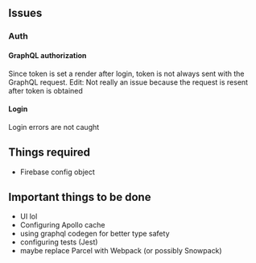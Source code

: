 ## Issues

### Auth

#### GraphQL authorization

Since token is set a render after login, token is not always sent with the GraphQL request.
Edit: Not really an issue because the request is resent after token is obtained

#### Login

Login errors are not caught

## Things required

- Firebase config object

## Important things to be done

- UI lol
- Configuring Apollo cache
- using graphql codegen for better type safety
- configuring tests (Jest)
- maybe replace Parcel with Webpack (or possibly Snowpack)